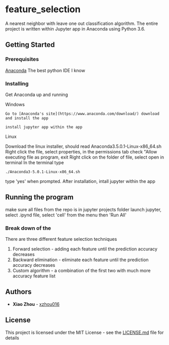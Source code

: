 # feature_selection

A nearest neighbor with leave one out classification algorithm. The entire project is written within Jupyter app in Anaconda using Python 3.6.
## Getting Started
### Prerequisites

[Anaconda](https://www.anaconda.com/) The best python IDE I know

### Installing

Get Anaconda up and running 

Windows

```
Go to [Anaconda's site](https://www.anaconda.com/download/) download and install the app
```
```
install jupyter app within the app
```

Linux

Download the linux installer, should read Anaconda3.5.0.1-Linux-x86_64.sh
Right click the file, select properties, in the permissions tab check "Allow executing file as program, exit
Right click on the folder of file, select open in terminal
In the terminal type
```
./Anaconda3-5.0.1-Linux-x86_64.sh
```
type 'yes' when prompted. 
After installation, intall jupyter within the app

## Running the program

make sure all files from the repo is in jupyter projects folder
launch jupyter, select .ipynd file, select 'cell' from the menu then 'Run All'

### Break down of the
There are three different feature selection techniques
1. Forward selection - adding each feature until the prediction accuracy decreases
1. Backward elimination - eliminate each feature until the prediction accuracy decreases
1. Custom algorithm - a combination of the first two with much more accuracy feature list

## Authors

* **Xiao Zhou** - [xzhou016](https://github.com/xzhou016)


## License

This project is licensed under the MIT License - see the [LICENSE.md](LICENSE.md) file for details
